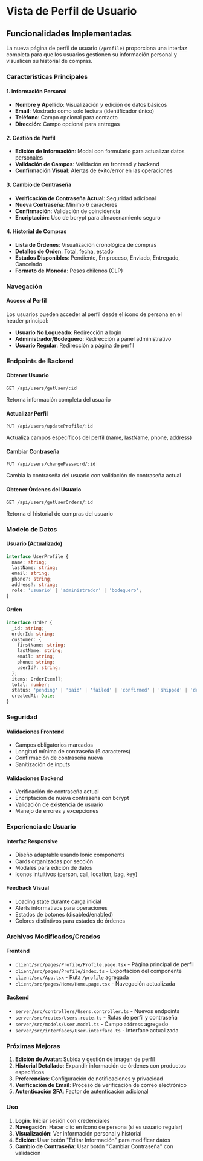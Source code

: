 # Vista de Perfil de Usuario

## Funcionalidades Implementadas

La nueva página de perfil de usuario (`/profile`) proporciona una interfaz completa para que los usuarios gestionen su información personal y visualicen su historial de compras.

### Características Principales

#### 1. Información Personal
- **Nombre y Apellido**: Visualización y edición de datos básicos
- **Email**: Mostrado como solo lectura (identificador único)
- **Teléfono**: Campo opcional para contacto
- **Dirección**: Campo opcional para entregas

#### 2. Gestión de Perfil
- **Edición de Información**: Modal con formulario para actualizar datos personales
- **Validación de Campos**: Validación en frontend y backend
- **Confirmación Visual**: Alertas de éxito/error en las operaciones

#### 3. Cambio de Contraseña
- **Verificación de Contraseña Actual**: Seguridad adicional
- **Nueva Contraseña**: Mínimo 6 caracteres
- **Confirmación**: Validación de coincidencia
- **Encriptación**: Uso de bcrypt para almacenamiento seguro

#### 4. Historial de Compras
- **Lista de Órdenes**: Visualización cronológica de compras
- **Detalles de Orden**: Total, fecha, estado
- **Estados Disponibles**: Pendiente, En proceso, Enviado, Entregado, Cancelado
- **Formato de Moneda**: Pesos chilenos (CLP)

### Navegación

#### Acceso al Perfil
Los usuarios pueden acceder al perfil desde el ícono de persona en el header principal:

- **Usuario No Logueado**: Redirección a login
- **Administrador/Bodeguero**: Redirección a panel administrativo
- **Usuario Regular**: Redirección a página de perfil

### Endpoints de Backend

#### Obtener Usuario
```
GET /api/users/getUser/:id
```
Retorna información completa del usuario

#### Actualizar Perfil
```
PUT /api/users/updateProfile/:id
```
Actualiza campos específicos del perfil (name, lastName, phone, address)

#### Cambiar Contraseña
```
PUT /api/users/changePassword/:id
```
Cambia la contraseña del usuario con validación de contraseña actual

#### Obtener Órdenes del Usuario
```
GET /api/users/getUserOrders/:id
```
Retorna el historial de compras del usuario

### Modelo de Datos

#### Usuario (Actualizado)
```typescript
interface UserProfile {
  name: string;
  lastName: string;
  email: string;
  phone?: string;
  address?: string;
  role: 'usuario' | 'administrador' | 'bodeguero';
}
```

#### Orden
```typescript
interface Order {
  _id: string;
  orderId: string;
  customer: {
    firstName: string;
    lastName: string;
    email: string;
    phone: string;
    userId?: string;
  };
  items: OrderItem[];
  total: number;
  status: 'pending' | 'paid' | 'failed' | 'confirmed' | 'shipped' | 'delivered' | 'cancelled';
  createdAt: Date;
}
```

### Seguridad

#### Validaciones Frontend
- Campos obligatorios marcados
- Longitud mínima de contraseña (6 caracteres)
- Confirmación de contraseña nueva
- Sanitización de inputs

#### Validaciones Backend
- Verificación de contraseña actual
- Encriptación de nueva contraseña con bcrypt
- Validación de existencia de usuario
- Manejo de errores y excepciones

### Experiencia de Usuario

#### Interfaz Responsive
- Diseño adaptable usando Ionic components
- Cards organizadas por sección
- Modales para edición de datos
- Iconos intuitivos (person, call, location, bag, key)

#### Feedback Visual
- Loading state durante carga inicial
- Alerts informativos para operaciones
- Estados de botones (disabled/enabled)
- Colores distintivos para estados de órdenes

### Archivos Modificados/Creados

#### Frontend
- `client/src/pages/Profile/Profile.page.tsx` - Página principal de perfil
- `client/src/pages/Profile/index.ts` - Exportación del componente
- `client/src/App.tsx` - Ruta `/profile` agregada
- `client/src/pages/Home/Home.page.tsx` - Navegación actualizada

#### Backend
- `server/src/controllers/Users.controller.ts` - Nuevos endpoints
- `server/src/routes/Users.route.ts` - Rutas de perfil y contraseña
- `server/src/models/User.model.ts` - Campo `address` agregado
- `server/src/interfaces/User.interface.ts` - Interface actualizada

### Próximas Mejoras

1. **Edición de Avatar**: Subida y gestión de imagen de perfil
2. **Historial Detallado**: Expandir información de órdenes con productos específicos
3. **Preferencias**: Configuración de notificaciones y privacidad
4. **Verificación de Email**: Proceso de verificación de correo electrónico
5. **Autenticación 2FA**: Factor de autenticación adicional

### Uso

1. **Login**: Iniciar sesión con credenciales
2. **Navegación**: Hacer clic en ícono de persona (si es usuario regular)
3. **Visualización**: Ver información personal y historial
4. **Edición**: Usar botón "Editar Información" para modificar datos
5. **Cambio de Contraseña**: Usar botón "Cambiar Contraseña" con validación
